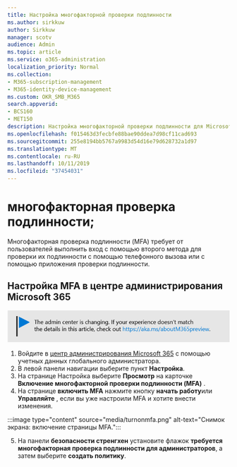 ```yaml
---
title: Настройка многофакторной проверки подлинности
ms.author: sirkkuw
author: Sirkkuw
manager: scotv
audience: Admin
ms.topic: article
ms.service: o365-administration
localization_priority: Normal
ms.collection:
- M365-subscription-management
- M365-identity-device-management
ms.custom: OKR_SMB_M365
search.appverid:
- BCS160
- MET150
description: Настройка многофакторной проверки подлинности для Microsoft 365 бизнес.
ms.openlocfilehash: f015463d3fecbfe88bae90ddea7d98cf11cad693
ms.sourcegitcommit: 255e8194bb5767a9983d54d16e79d628732a1d97
ms.translationtype: MT
ms.contentlocale: ru-RU
ms.lasthandoff: 10/11/2019
ms.locfileid: "37454031"
---
```

# <a name="multi-factor-authentication"></a>многофакторная проверка подлинности;

Многофакторная проверка подлинности (MFA) требует от пользователей выполнить вход с помощью второго метода для проверки их подлинности с помощью телефонного вызова или с помощью приложения проверки подлинности.

## <a name="set-up-mfa-in-the-microsoft-365-admin-center"></a>Настройка MFA в центре администрирования Microsoft 365

[![Метка, с помощью которой вы узнаете, что центр администрирования изменяется, и вы можете получить дополнительные сведения по адресу aka.ms/aboutM365preview.](media/m365admincenterchanging.png)](https://docs.microsoft.com/office365/admin/microsoft-365-admin-center-preview)

1. Войдите в [центр администрирования Microsoft 365](https://admin.microsoft.com) с помощью учетных данных глобального администратора. 
2. В левой панели навигации выберите пункт **Настройка**.
3. На странице Настройка выберите **Просмотр** на карточке **Включение многофакторной проверки подлинности (MFA)** .
4. На странице **включить MFA** нажмите кнопку **начать работу**или **Управляйте** , если вы уже настроили MFA и хотите внести изменения. 

  :::image type="content" source="media/turnonmfa.png" alt-text="Снимок экрана: включение страницы MFA.":::

5. На панели **безопасности стренгхен** установите флажок **требуется многофакторная проверка подлинности для администраторов**, а затем выберите **создать политику**.
